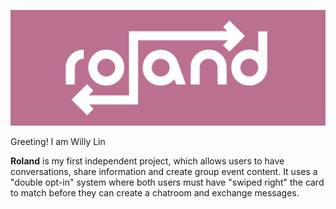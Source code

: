 
![image](https://raw.githubusercontent.com/Willyxiyu/Roland/main/roland%20readme%20file/roland%20icon%20banner.png)

Greeting! I am Willy Lin

**Roland** is my first independent project, which allows users to have conversations, share information and create group event content. It uses a "double opt-in" system where both users must have "swiped right" the card to match before they can create a chatroom and exchange messages.

